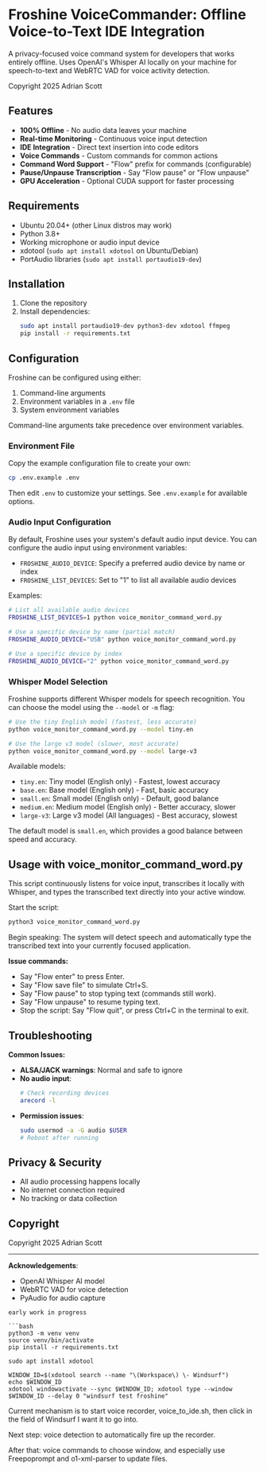 # Froshine VoiceCommander: Offline Voice-to-Text IDE Integration

A privacy-focused voice command system for developers that works entirely offline. Uses OpenAI's Whisper AI locally on your machine for speech-to-text and WebRTC VAD for voice activity detection.

Copyright 2025 Adrian Scott

## Features 

- **100% Offline** - No audio data leaves your machine
- **Real-time Monitoring** - Continuous voice input detection
- **IDE Integration** - Direct text insertion into code editors
- **Voice Commands** - Custom commands for common actions
- **Command Word Support** - "Flow" prefix for commands (configurable)
- **Pause/Unpause Transcription** - Say "Flow pause" or "Flow unpause"
- **GPU Acceleration** - Optional CUDA support for faster processing

## Requirements 

- Ubuntu 20.04+ (other Linux distros may work)
- Python 3.8+
- Working microphone or audio input device
- xdotool (`sudo apt install xdotool` on Ubuntu/Debian)
- PortAudio libraries (`sudo apt install portaudio19-dev`)

## Installation 

1. Clone the repository
2. Install dependencies:
   ```bash
   sudo apt install portaudio19-dev python3-dev xdotool ffmpeg
   pip install -r requirements.txt
   ```

## Configuration 

Froshine can be configured using either:
1. Command-line arguments
2. Environment variables in a `.env` file
3. System environment variables

Command-line arguments take precedence over environment variables.

### Environment File

Copy the example configuration file to create your own:
```bash
cp .env.example .env
```

Then edit `.env` to customize your settings. See `.env.example` for available options.

### Audio Input Configuration

By default, Froshine uses your system's default audio input device. You can configure the audio input using environment variables:

- `FROSHINE_AUDIO_DEVICE`: Specify a preferred audio device by name or index
- `FROSHINE_LIST_DEVICES`: Set to "1" to list all available audio devices

Examples:
```bash
# List all available audio devices
FROSHINE_LIST_DEVICES=1 python voice_monitor_command_word.py

# Use a specific device by name (partial match)
FROSHINE_AUDIO_DEVICE="USB" python voice_monitor_command_word.py

# Use a specific device by index
FROSHINE_AUDIO_DEVICE="2" python voice_monitor_command_word.py
```

### Whisper Model Selection

Froshine supports different Whisper models for speech recognition. You can choose the model using the `--model` or `-m` flag:

```bash
# Use the tiny English model (fastest, less accurate)
python voice_monitor_command_word.py --model tiny.en

# Use the large v3 model (slower, most accurate)
python voice_monitor_command_word.py --model large-v3
```

Available models:
- `tiny.en`: Tiny model (English only) - Fastest, lowest accuracy
- `base.en`: Base model (English only) - Fast, basic accuracy
- `small.en`: Small model (English only) - Default, good balance
- `medium.en`: Medium model (English only) - Better accuracy, slower
- `large-v3`: Large v3 model (All languages) - Best accuracy, slowest

The default model is `small.en`, which provides a good balance between speed and accuracy.

## Usage with voice_monitor_command_word.py

This script continuously listens for voice input, transcribes it locally with Whisper, and types the transcribed text directly into your active window.

Start the script:

```bash
python3 voice_monitor_command_word.py
```

Begin speaking: The system will detect speech and automatically type the transcribed text into your currently focused application.

**Issue commands:**

- Say "Flow enter" to press Enter.
- Say "Flow save file" to simulate Ctrl+S.
- Say "Flow pause" to stop typing text (commands still work).
- Say "Flow unpause" to resume typing text.
- Stop the script: Say "Flow quit", or press Ctrl+C in the terminal to exit.

## Troubleshooting 

**Common Issues:**

- **ALSA/JACK warnings**: Normal and safe to ignore
- **No audio input**:
  ```bash
  # Check recording devices
  arecord -l
  ```
- **Permission issues**:
  ```bash
  sudo usermod -a -G audio $USER
  # Reboot after running
  ```

## Privacy & Security 

- All audio processing happens locally
- No internet connection required
- No tracking or data collection

## Copyright

Copyright 2025 Adrian Scott

---

**Acknowledgements**:

- OpenAI Whisper AI model
- WebRTC VAD for voice detection
- PyAudio for audio capture

````
early work in progress

```bash
python3 -m venv venv
source venv/bin/activate
pip install -r requirements.txt

sudo apt install xdotool
````

```
WINDOW_ID=$(xdotool search --name "\(Workspace\) \- Windsurf")
echo $WINDOW_ID
xdotool windowactivate --sync $WINDOW_ID; xdotool type --window $WINDOW_ID --delay 0 "windsurf test froshine"

```

Current mechanism is to start voice recorder, voice_to_ide.sh, then click in the field of Windsurf I want it to go into.

Next step: voice detection to automatically fire up the recorder.

After that: voice commands to choose window, and especially use Freepoprompt and o1-xml-parser to update files.

